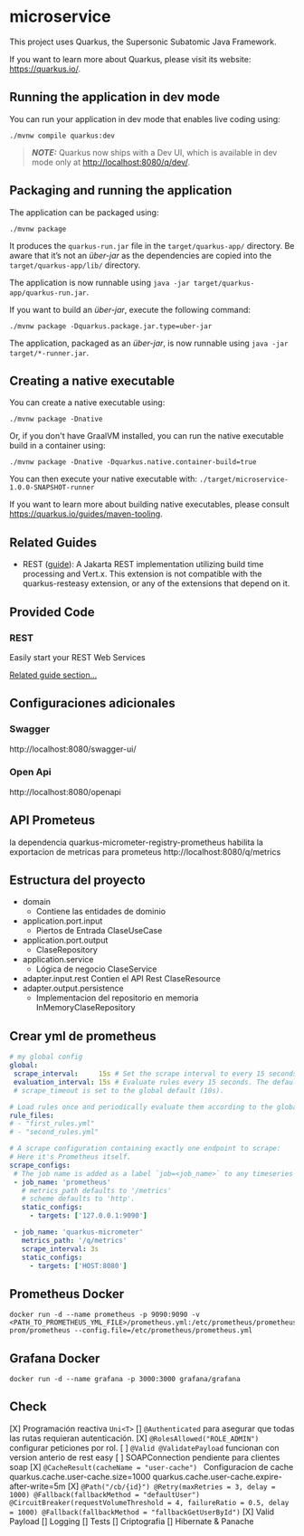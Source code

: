 # microservice

This project uses Quarkus, the Supersonic Subatomic Java Framework.

If you want to learn more about Quarkus, please visit its website: <https://quarkus.io/>.

## Running the application in dev mode

You can run your application in dev mode that enables live coding using:

```shell script
./mvnw compile quarkus:dev
```

> **_NOTE:_**  Quarkus now ships with a Dev UI, which is available in dev mode only at <http://localhost:8080/q/dev/>.

## Packaging and running the application

The application can be packaged using:

```shell script
./mvnw package
```

It produces the `quarkus-run.jar` file in the `target/quarkus-app/` directory.
Be aware that it’s not an _über-jar_ as the dependencies are copied into the `target/quarkus-app/lib/` directory.

The application is now runnable using `java -jar target/quarkus-app/quarkus-run.jar`.

If you want to build an _über-jar_, execute the following command:

```shell script
./mvnw package -Dquarkus.package.jar.type=uber-jar
```

The application, packaged as an _über-jar_, is now runnable using `java -jar target/*-runner.jar`.

## Creating a native executable

You can create a native executable using:

```shell script
./mvnw package -Dnative
```

Or, if you don't have GraalVM installed, you can run the native executable build in a container using:

```shell script
./mvnw package -Dnative -Dquarkus.native.container-build=true
```

You can then execute your native executable with: `./target/microservice-1.0.0-SNAPSHOT-runner`

If you want to learn more about building native executables, please consult <https://quarkus.io/guides/maven-tooling>.

## Related Guides

- REST ([guide](https://quarkus.io/guides/rest)): A Jakarta REST implementation utilizing build time processing and Vert.x. This extension is not compatible with the quarkus-resteasy extension, or any of the extensions that depend on it.

## Provided Code

### REST

Easily start your REST Web Services

[Related guide section...](https://quarkus.io/guides/getting-started-reactive#reactive-jax-rs-resources)

## Configuraciones adicionales

### Swagger 
http://localhost:8080/swagger-ui/

### Open Api
http://localhost:8080/openapi

## API Prometeus
la dependencia quarkus-micrometer-registry-prometheus habilita la exportacion de metricas para prometeus
http://localhost:8080/q/metrics
## Estructura del proyecto

- domain
  -   Contiene las entidades de dominio
- application.port.input
  -    Piertos de Entrada ClaseUseCase
- application.port.output
  -   ClaseRepository
- application.service
  -   Lógica de negocio ClaseService
- adapter.input.rest
Contien el API Rest ClaseResource
- adapter.output.persistence
  -   Implementacion del repositorio en memoria
InMemoryClaseRepository

## Crear yml de prometheus
```yml
# my global config
global:
 scrape_interval:     15s # Set the scrape interval to every 15 seconds. Default is every 1 minute.
 evaluation_interval: 15s # Evaluate rules every 15 seconds. The default is every 1 minute.
 # scrape_timeout is set to the global default (10s).

# Load rules once and periodically evaluate them according to the global 'evaluation_interval'.
rule_files:
# - "first_rules.yml"
# - "second_rules.yml"

# A scrape configuration containing exactly one endpoint to scrape:
# Here it's Prometheus itself.
scrape_configs:
 # The job name is added as a label `job=<job_name>` to any timeseries scraped from this config.
 - job_name: 'prometheus'
   # metrics_path defaults to '/metrics'
   # scheme defaults to 'http'.
   static_configs:
     - targets: ['127.0.0.1:9090']

 - job_name: 'quarkus-micrometer'
   metrics_path: '/q/metrics'
   scrape_interval: 3s
   static_configs:
     - targets: ['HOST:8080']
```

## Prometheus Docker
```
docker run -d --name prometheus -p 9090:9090 -v <PATH_TO_PROMETHEUS_YML_FILE>/prometheus.yml:/etc/prometheus/prometheus.yml prom/prometheus --config.file=/etc/prometheus/prometheus.yml
```


## Grafana Docker
```
docker run -d --name grafana -p 3000:3000 grafana/grafana
```

## Check
[X] Programación reactiva `Uni<T>`
[] `@Authenticated` para asegurar que todas las rutas requieran autenticación.
[X] `@RolesAllowed("ROLE_ADMIN")`  configurar peticiones por rol.
[ ] `@Valid @ValidatePayload` funcionan con version anterio de rest easy
[ ] SOAPConnection pendiente para clientes soap
[X] `@CacheResult(cacheName = "user-cache") ` Configuracion de cache quarkus.cache.user-cache.size=1000
quarkus.cache.user-cache.expire-after-write=5m
[X] `@Path("/cb/{id}") @Retry(maxRetries = 3, delay = 1000) @Fallback(fallbackMethod = "defaultUser") @CircuitBreaker(requestVolumeThreshold = 4, failureRatio = 0.5, delay = 1000) @Fallback(fallbackMethod = "fallbackGetUserById")`
[X] Valid Payload
[] Logging
[] Tests
[] Criptografia
[] Hibernate & Panache
